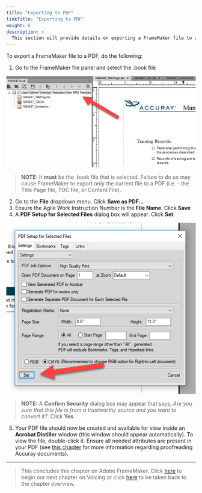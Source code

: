 ```yaml
---
title: "Exporting to PDF"
linkTitle: "Exporting to PDF"
weight: 6
description: >
  This section will provide details on exporting a FrameMaker file to a PDF. It is worth noting that the user should not need to perform this task until they are finished with a document draft.
---
```



To export a FrameMaker file to a PDF, do the following:

1. Go to the FrameMaker file panel and select the .book file

![alt text](https://github.com/taddieken95/Accuray_Tech_Comm_Guide/blob/master/img/Select%20Book%20File.png "Select .book File with Cursor")

> **NOTE:** It **must** be the .book file that is selected. Failure to do so may cause FrameMaker to export only the current file to a PDF (i.e. - the Title Page file, TOC file, or Content File).
2. Go to the **File** dropdown menu. Click **Save as PDF...**
3. Ensure the Agile Work Instruction Number is the **File Name**. Click **Save**
4. A **PDF Setup for Selected Files** dialog box will appear. Click **Set**.

![alt text](https://github.com/taddieken95/Accuray_Tech_Comm_Guide/blob/master/img/PDF%20Setupt%20for%20Selected%20Files.png "PDF Setup for Selected Files Window")

> **NOTE:** A **Confirm Security** dialog box may appear that says, *Are you sure that this file is from a trustworthy source and you want to convert it?*. Click **Yes**.

5. Your PDF file should now be created and available for view inside an **Acrobat Distiller** window (this window should appear automatically). To view the file, double-click it. Ensure all needed attributes are present in your PDF (see [this chapter](https://github.com/taddieken95/Accuray_Tech_Comm_Guide/blob/master/Chapter%204:%20Proofreading/READme.md) for more information regarding proofreading Accuray documents).

* **

> This concludes this chapter on Adobe FrameMaker. Click [here](https://github.com/taddieken95/Accuray_Tech_Comm_Guide/blob/master/Chapter%203:%20Voicing/READme.md) to begin our next chapter on Voicing or click [here](https://github.com/taddieken95/Accuray_Tech_Comm_Guide/blob/master/Chapter%202:%20Adobe%20FrameMaker/READme.md) to be taken back to the chapter overview.
